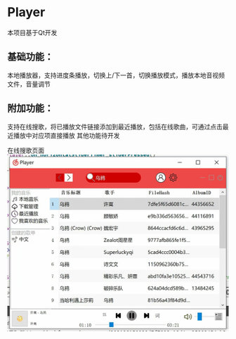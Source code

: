 # Player
本项目基于Qt开发

## 基础功能：
本地播放器，支持进度条播放，切换上/下一首，切换播放模式，播放本地音视频文件，音量调节

## 附加功能：
支持在线搜歌，将已播放文件链接添加到最近播放，包括在线歌曲，可通过点击最近播放中对应项直接播放
其他功能待开发

在线搜歌页面
![avatar](figures/在线搜歌.jpg)